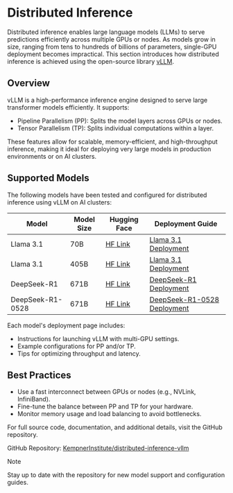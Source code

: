 # Distributed Inference

Distributed inference enables large language models (LLMs) to serve predictions efficiently across multiple GPUs or nodes. As models grow in size, ranging from tens to hundreds of billions of parameters, single-GPU deployment becomes impractical. This section introduces how distributed inference is achieved using the open-source library [vLLM](https://docs.vllm.ai/en/latest/index.html).

## Overview

vLLM is a high-performance inference engine designed to serve large transformer models efficiently. It supports:

- Pipeline Parallelism (PP): Splits the model layers across GPUs or nodes.
- Tensor Parallelism (TP): Splits individual computations within a layer.

These features allow for scalable, memory-efficient, and high-throughput inference, making it ideal for deploying very large models in production environments or on AI clusters.

## Supported Models

The following models have been tested and configured for distributed inference using vLLM on AI clusters:

| Model            | Model Size | Hugging Face                                                     | Deployment Guide                                                                                                                  |
|------------------|------------|------------------------------------------------------------------|-----------------------------------------------------------------------------------------------------------------------------------|
| Llama 3.1        | 70B        | [HF Link](https://huggingface.co/meta-llama/Llama-3.1-70B)       | [Llama 3.1 Deployment](https://github.com/KempnerInstitute/distributed-inference-vllm/blob/main/README_Llama3.1.md)               |
| Llama 3.1        | 405B       | [HF Link](https://huggingface.co/meta-llama/Llama-3.1-405B)      | [Llama 3.1 Deployment](https://github.com/KempnerInstitute/distributed-inference-vllm/blob/main/README_Llama3.1.md)               |
| DeepSeek-R1      | 671B       | [HF Link](https://huggingface.co/deepseek-ai/DeepSeek-R1)        | [DeepSeek-R1 Deployment](https://github.com/KempnerInstitute/distributed-inference-vllm/blob/main/README_DeepSeekR1.md)           |
| DeepSeek-R1-0528 | 671B       | [HF Link](https://huggingface.co/deepseek-ai/DeepSeek-R1-0528)   | [DeepSeek-R1-0528 Deployment](https://github.com/KempnerInstitute/distributed-inference-vllm/blob/main/README_DeepSeekR1-0528.md) |

Each model's deployment page includes:

- Instructions for launching vLLM with multi-GPU settings.
- Example configurations for PP and/or TP.
- Tips for optimizing throughput and latency.

## Best Practices

- Use a fast interconnect between GPUs or nodes (e.g., NVLink, InfiniBand).
- Fine-tune the balance between PP and TP for your hardware.
- Monitor memory usage and load balancing to avoid bottlenecks.

For full source code, documentation, and additional details, visit the GitHub repository.

GitHub Repository: [KempnerInstitute/distributed-inference-vllm](https://github.com/KempnerInstitute/distributed-inference-vllm)

> [!NOTE]
> Stay up to date with the repository for new model support and configuration guides.

